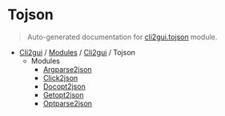 # Tojson

> Auto-generated documentation for [cli2gui.tojson](../../../../cli2gui/tojson/__init__.py) module.

- [Cli2gui](../../README.md#cli2gui-index) / [Modules](../../MODULES.md#cli2gui-modules) / [Cli2gui](../index.md#cli2gui) / Tojson
    - Modules
        - [Argparse2json](argparse2json.md#argparse2json)
        - [Click2json](click2json.md#click2json)
        - [Docopt2json](docopt2json.md#docopt2json)
        - [Getopt2json](getopt2json.md#getopt2json)
        - [Optparse2json](optparse2json.md#optparse2json)
